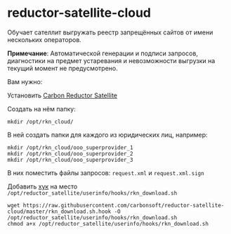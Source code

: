 # reductor-satellite-cloud

Обучает сателлит выгружать реестр запрещённых сайтов от имени нескольких операторов.

**Примечание**: Автоматической генерации и подписи запросов, диагностики на предмет устаревания и невозможности выгрузки на текущий момент не предусмотрено.

Вам нужно:

Установить [Carbon Reductor Satellite](https://github.com/carbonsoft/reductor_satellite_installer)

Создать на нём папку:

```
mkdir /opt/rkn_cloud/
```

В ней создать папки для каждого из юридических лиц, например:

```
mkdir /opt/rkn_cloud/ooo_superprovider_1
mkdir /opt/rkn_cloud/ooo_superprovider_2
mkdir /opt/rkn_cloud/ooo_superprovider_3
```

В них поместить файлы запросов: `request.xml` и `request.xml.sign`

Добавить [хук](/rkn_download.sh.hook) на место `/opt/reductor_satellite/userinfo/hooks/rkn_download.sh`

```
wget https://raw.githubusercontent.com/carbonsoft/reductor-satellite-cloud/master/rkn_download.sh.hook -O /opt/reductor_satellite/userinfo/hooks/rkn_download.sh
chmod a+x /opt/reductor_satellite/userinfo/hooks/rkn_download.sh
```
